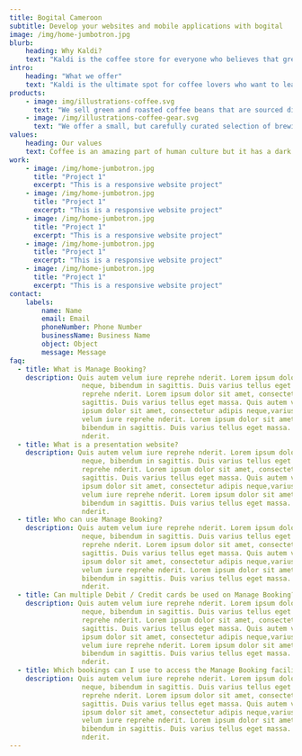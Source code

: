 ```yaml
---
title: Bogital Cameroon
subtitle: Develop your websites and mobile applications with bogital
image: /img/home-jumbotron.jpg
blurb:
    heading: Why Kaldi?
    text: "Kaldi is the coffee store for everyone who believes that great coffee shouldn't just taste good, it should do good too. We source all of our beans directly from small scale sustainable farmers and make sure part of the profits are reinvested in their communities."
intro:
    heading: "What we offer"
    text: "Kaldi is the ultimate spot for coffee lovers who want to learn about their java’s origin and support the farmers that grew it. We take coffee production, roasting and brewing seriously and we’re glad to pass that knowledge to anyone."
products:
    - image: img/illustrations-coffee.svg
      text: "We sell green and roasted coffee beans that are sourced directly from independent farmers and farm cooperatives. We’re proud to offer a variety of coffee beans grown with great care for the environment and local communities. Check our post or contact us directly for current availability."
    - image: /img/illustrations-coffee-gear.svg
      text: "We offer a small, but carefully curated selection of brewing gear and tools for every taste and experience level. No matter if you roast your own beans or just bought your first french press, you’ll find a gadget to fall in love with in our shop."
values:
    heading: Our values
    text: Coffee is an amazing part of human culture but it has a dark side too – one of colonialism and mindless abuse of natural resources and human lives. We want to turn this around and return the coffee trade to the drink’s exhilarating, empowering and unifying nature.
work:
    - image: /img/home-jumbotron.jpg
      title: "Project 1"
      excerpt: "This is a responsive website project"
    - image: /img/home-jumbotron.jpg
      title: "Project 1"
      excerpt: "This is a responsive website project"
    - image: /img/home-jumbotron.jpg
      title: "Project 1"
      excerpt: "This is a responsive website project"
    - image: /img/home-jumbotron.jpg
      title: "Project 1"
      excerpt: "This is a responsive website project"
    - image: /img/home-jumbotron.jpg
      title: "Project 1"
      excerpt: "This is a responsive website project"
contact:
    labels:
        name: Name
        email: Email
        phoneNumber: Phone Number
        businessName: Business Name
        object: Object
        message: Message
faq:
  - title: What is Manage Booking?
    description: Quis autem velum iure reprehe nderit. Lorem ipsum dolor sit amet, consectetur adipis
                  neque, bibendum in sagittis. Duis varius tellus eget massa. Quis autem velum iure
                  reprehe nderit. Lorem ipsum dolor sit amet, consectetur adipis neque, bibendum in
                  sagittis. Duis varius tellus eget massa. Quis autem velum iure reprehe nderit. Lorem
                  ipsum dolor sit amet, consectetur adipis neque,varius tellus eget massa. Quis autem
                  velum iure reprehe nderit. Lorem ipsum dolor sit amet, consectetur adipis neque,
                  bibendum in sagittis. Duis varius tellus eget massa. Quis autem velum iure reprehe
                  nderit.
  - title: What is a presentation website?
    description: Quis autem velum iure reprehe nderit. Lorem ipsum dolor sit amet, consectetur adipis
                  neque, bibendum in sagittis. Duis varius tellus eget massa. Quis autem velum iure
                  reprehe nderit. Lorem ipsum dolor sit amet, consectetur adipis neque, bibendum in
                  sagittis. Duis varius tellus eget massa. Quis autem velum iure reprehe nderit. Lorem
                  ipsum dolor sit amet, consectetur adipis neque,varius tellus eget massa. Quis autem
                  velum iure reprehe nderit. Lorem ipsum dolor sit amet, consectetur adipis neque,
                  bibendum in sagittis. Duis varius tellus eget massa. Quis autem velum iure reprehe
                  nderit.
  - title: Who can use Manage Booking?
    description: Quis autem velum iure reprehe nderit. Lorem ipsum dolor sit amet, consectetur adipis
                  neque, bibendum in sagittis. Duis varius tellus eget massa. Quis autem velum iure
                  reprehe nderit. Lorem ipsum dolor sit amet, consectetur adipis neque, bibendum in
                  sagittis. Duis varius tellus eget massa. Quis autem velum iure reprehe nderit. Lorem
                  ipsum dolor sit amet, consectetur adipis neque,varius tellus eget massa. Quis autem
                  velum iure reprehe nderit. Lorem ipsum dolor sit amet, consectetur adipis neque,
                  bibendum in sagittis. Duis varius tellus eget massa. Quis autem velum iure reprehe
                  nderit.
  - title: Can multiple Debit / Credit cards be used on Manage Booking?
    description: Quis autem velum iure reprehe nderit. Lorem ipsum dolor sit amet, consectetur adipis
                  neque, bibendum in sagittis. Duis varius tellus eget massa. Quis autem velum iure
                  reprehe nderit. Lorem ipsum dolor sit amet, consectetur adipis neque, bibendum in
                  sagittis. Duis varius tellus eget massa. Quis autem velum iure reprehe nderit. Lorem
                  ipsum dolor sit amet, consectetur adipis neque,varius tellus eget massa. Quis autem
                  velum iure reprehe nderit. Lorem ipsum dolor sit amet, consectetur adipis neque,
                  bibendum in sagittis. Duis varius tellus eget massa. Quis autem velum iure reprehe
                  nderit.
  - title: Which bookings can I use to access the Manage Booking facility?
    description: Quis autem velum iure reprehe nderit. Lorem ipsum dolor sit amet, consectetur adipis
                  neque, bibendum in sagittis. Duis varius tellus eget massa. Quis autem velum iure
                  reprehe nderit. Lorem ipsum dolor sit amet, consectetur adipis neque, bibendum in
                  sagittis. Duis varius tellus eget massa. Quis autem velum iure reprehe nderit. Lorem
                  ipsum dolor sit amet, consectetur adipis neque,varius tellus eget massa. Quis autem
                  velum iure reprehe nderit. Lorem ipsum dolor sit amet, consectetur adipis neque,
                  bibendum in sagittis. Duis varius tellus eget massa. Quis autem velum iure reprehe
                  nderit.
---
```


